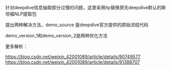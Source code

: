 针对deepdive信息抽取部分过慢的问题，这里采用ltp替换原先deepdive默认的斯坦福NLP提取包

提出两种解决方法，demo_source 是deepdive官方提供的原始流程代码

demo_version_1和demo_version_2是两种优化方法

更多解析：

https://blog.csdn.net/weixin_42001089/article/details/90749577
https://blog.csdn.net/weixin_42001089/article/details/91388707
